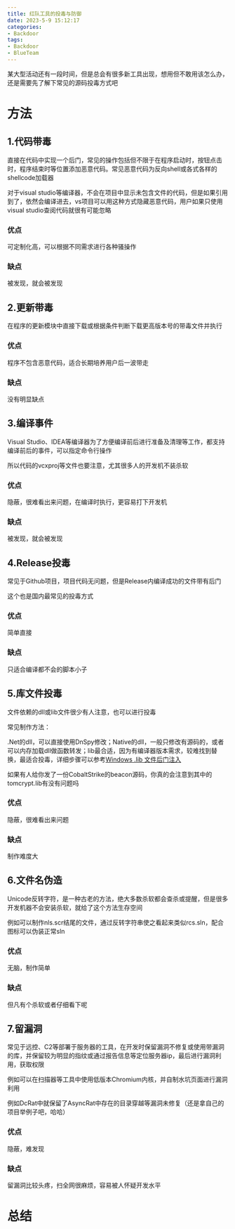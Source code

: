 ```yaml
---
title: 红队工具的投毒与防御
date: 2023-5-9 15:12:17
categories: 
- Backdoor
tags:
- Backdoor
- BlueTeam
---
```

某大型活动还有一段时间，但是总会有很多新工具出现，想用但不敢用该怎么办，还是需要先了解下常见的源码投毒方式吧

# 方法

## 1.代码带毒

直接在代码中实现一个后门，常见的操作包括但不限于在程序启动时，按钮点击时，程序结束时等位置添加恶意代码。常见恶意代码为反向shell或各式各样的shellcode加载器

对于visual studio等编译器，不会在项目中显示未包含文件的代码，但是如果引用到了，依然会编译进去，vs项目可以用这种方式隐藏恶意代码，用户如果只使用visual studio查阅代码就很有可能忽略

### 优点

可定制化高，可以根据不同需求进行各种骚操作

### 缺点

被发现，就会被发现

## 2.更新带毒

在程序的更新模块中直接下载或根据条件判断下载更高版本号的带毒文件并执行

### 优点

程序不包含恶意代码，适合长期培养用户后一波带走

### 缺点

没有明显缺点

## 3.编译事件

Visual Studio、IDEA等编译器为了方便编译前后进行准备及清理等工作，都支持编译前后的事件，可以指定命令行操作

所以代码的vcxproj等文件也要注意，尤其很多人的开发机不装杀软

### 优点

隐蔽，很难看出来问题，在编译时执行，更容易打下开发机

### 缺点

被发现，就会被发现

## 4.Release投毒

常见于Github项目，项目代码无问题，但是Release内编译成功的文件带有后门

这个也是国内最常见的投毒方式

### 优点

简单直接

### 缺点

只适合编译都不会的脚本小子

## 5.库文件投毒

文件依赖的dll或lib文件很少有人注意，也可以进行投毒

常见制作方法：

.Net的dll，可以直接使用DnSpy修改；Native的dll，一般只修改有源码的，或者可以内存加载dll做函数转发；lib最合适，因为有编译器版本需求，较难找到替换，最适合投毒，详细步骤可以参考[Windows .lib 文件后门注入](https://bbs.kanxue.com/thread-276711.htm)

如果有人给你发了一份CobaltStrike的beacon源码，你真的会注意到其中的tomcrypt.lib有没有问题吗

### 优点

隐蔽，很难看出来问题

### 缺点

制作难度大

## 6.文件名伪造

Unicode反转字符，是一种古老的方法，绝大多数杀软都会查杀或提醒，但是很多开发机器不会安装杀软，就给了这个方法生存空间

例如可以制作nls.scr结尾的文件，通过反转字符串使之看起来类似rcs.sln，配合图标可以伪装正常sln

### 优点

无脑，制作简单

### 缺点

但凡有个杀软或者仔细看下呢

## 7.留漏洞

常见于远控、C2等部署于服务器的工具，在开发时保留漏洞不修复或使用带漏洞的库，并保留较为明显的指纹或通过报告信息等定位服务器ip，最后进行漏洞利用，获取权限

例如可以在扫描器等工具中使用低版本Chromium内核，并自制水坑页面进行漏洞利用

例如DcRat中就保留了AsyncRat中存在的目录穿越等漏洞未修复（还是拿自己的项目举例子吧，哈哈）

### 优点

隐蔽，难发现

### 缺点

留漏洞比较头疼，扫全网很麻烦，容易被人怀疑开发水平

# 总结

